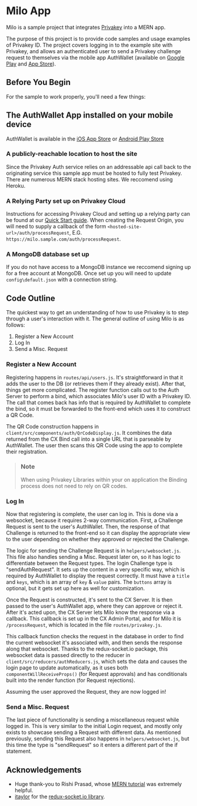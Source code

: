 # Milo App

Milo is a sample project that integrates [Privakey](https://www.privakey.com) into a MERN app. 

The purpose of this project is to provide code samples and usage examples of Privakey ID. The project covers logging in to the example site with Privakey, and allows an authenticated user to send a Privakey challenge request to themselves via the mobile app AuthWallet (available on [Google Play](https://play.google.com/store/apps/details?id=com.privakey.authwallet) and [App Store](https://apps.apple.com/us/app/authwallet/id1552057206)).

## Before You Begin

For the sample to work properly, you'll need a few things:

## The AuthWallet App installed on your mobile device

AuthWallet is available in the [iOS App Store](https://apps.apple.com/us/app/authwallet/id1552057206) or [Android Play Store](https://play.google.com/store/apps/details?id=com.privakey.authwallet&gl=US)

### A publicly-reachable location to host the site

Since the Privakey Auth service relies on an addressable api call back to the originating service this sample app must be hosted to fully test Privakey.  There are numerous MERN stack hosting sites.  We reccomend using Heroku.

### A Relying Party set up on Privakey Cloud

Instructions for accessing Privakey Cloud and setting up a relying party can be found at our [Quick Start guide](https://tech.privakey.com/). When creating the Request Origin, you will need to supply a callback of the form `<hosted-site-url>/auth/processRequest`, E.G. `https://milo.sample.com/auth/processRequest`.

### A MongoDB database set up

If you do not have access to a MongoDB instance we reccomend signing up for a free account at MongoDB.  Once set up you will need to update `config\default.json` with a connection string.

## Code Outline

The quickest way to get an understanding of how to use Privakey is to step through a user's interaction with it. The general outline of using Milo is as follows:

1. Register a New Account
1. Log In
1. Send a Misc. Request

### Register a New Account

Registering happens in `routes/api/users.js`. It's straightforward in that it adds the user to the DB (or retrieves them if they already exist). After that, things get more complicated. The register function calls out to the Auth Server to perform a bind, which associates Milo's user ID with a Privakey ID. The call that comes back has info that is required by AuthWallet to complete the bind, so it must be forwarded to the front-end which uses it to construct a QR Code.

The QR Code construction happens in `client/src/components/auth/QrCodeDisplay.js`. It combines the data returned from the CX Bind call into a single URL that is parseable by AuthWallet. The user then scans this QR Code using the app to complete their registration.

>
> ### Note
>
> When using Privakey Libraries within your on application the Binding process does not need to rely on QR codes.
>

### Log In

Now that registering is complete, the user can log in. This is done via a websocket, because it requires 2-way communication. First, a Challenge Request is sent to the user's AuthWallet. Then, the response of that Challenge is returned to the front-end so it can display the appropriate view to the user depending on whether they approved or rejected the Challenge.

The logic for sending the Challenge Request is in `helpers/websocket.js`. This file also handles sending a Misc. Request later on, so it has logic to differentiate between the Request types. The login Challenge type is "sendAuthRequest". It sets up the content in a very specific way, which is required by AuthWallet to display the request correctly. It must have a `title` and `keys`, which is an array of `key` & `value` pairs. The `buttons` array is optional, but it gets set up here as well for customization.

Once the Request is constructed, it's sent to the CX Server. It is then passed to the user's AuthWallet app, where they can approve or reject it. After it's acted upon, the CX Server lets Milo know the response via a callback. This callback is set up in the CX Admin Portal, and for Milo it is `/processRequest`, which is located in the file `routes/privakey.js`.

This callback function checks the request in the database in order to find the current websocket it's associated with, and then sends the response along that websocket. Thanks to the redux-socket.io package, this websocket data is passed directly to the reducer in `client/src/reducers/authReducers.js`, which sets the data and causes the login page to update automatically, as it uses both `componentWillReceiveProps()` (for Request approvals) and has conditionals built into the render function (for Request rejections).

Assuming the user approved the Request, they are now logged in!

### Send a Misc. Request

The last piece of functionality is sending a miscellaneous request while logged in. This is very similar to the initial Login request, and mostly only exists to showcase sending a Request with different data. As mentioned previously, sending this Request also happens in `helpers/websocket.js`, but this time the type is "sendRequest" so it enters a different part of the if statement.

## Acknowledgements

* Huge thank-you to Rishi Prasad, whose [MERN tutorial](https://blog.bitsrc.io/build-a-login-auth-app-with-mern-stack-part-1-c405048e3669) was extremely helpful.
* [itaylor](https://github.com/itaylor) for the [redux-socket.io library](https://github.com/itaylor/redux-socket.io).